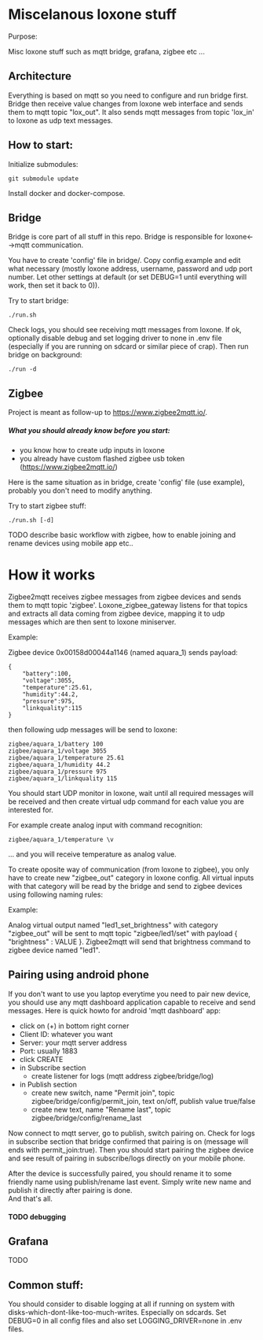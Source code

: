 # Miscelanous loxone stuff

Purpose:

Misc loxone stuff such as mqtt bridge, grafana, zigbee etc ...

## Architecture

Everything is based on mqtt so you need to configure and run bridge first. Bridge then receive value changes from loxone web interface
and sends them to mqtt topic "lox_out". It also sends mqtt messages from topic 'lox_in' to loxone as udp text messages.

## How to start:

Initialize submodules:

    git submodule update
    
Install docker and docker-compose.    
    
## Bridge    

Bridge is core part of all stuff in this repo. Bridge is responsible for loxone<-->mqtt communication.

You have to create 'config' file in bridge/. Copy config.example and edit what necessary
(mostly loxone address, username, password and udp port number. Let other settings at default (or set DEBUG=1 until everything will work, then set it back to 0)).
 
Try to start bridge:

    ./run.sh
    
Check logs, you should see receiving mqtt messages from loxone. If ok, optionally disable debug and set logging driver
to none in .env file (especially if you are running on sdcard or similar piece of crap). Then run bridge on background:

    ./run -d
    
    
## Zigbee

Project is meant as follow-up to https://www.zigbee2mqtt.io/.

##### What you should already know before you start:
- you know how to create udp inputs in loxone
- you already have custom flashed zigbee usb token (https://www.zigbee2mqtt.io/) 
            
Here is the same situation as in bridge, create 'config' file (use example), probably you don't need to modify anything.
 
Try to start zigbee stuff:

    ./run.sh [-d]

TODO describe basic workflow with zigbee, how to enable joining and rename devices using mobile app etc..

# How it works

Zigbee2mqtt receives zigbee messages from zigbee devices and sends them to mqtt topic 'zigbee'.
Loxone_zigbee_gateway listens for that topics and extracts all data coming from zigbee device,
mapping it to udp messages which are then sent to loxone miniserver.

Example:

Zigbee device 0x00158d00044a1146 (named aquara_1) sends payload:

    {
        "battery":100,
        "voltage":3055,
        "temperature":25.61,
        "humidity":44.2,
        "pressure":975,
        "linkquality":115
    } 

then following udp messages will be send to loxone:

    zigbee/aquara_1/battery 100
    zigbee/aquara_1/voltage 3055
    zigbee/aquara_1/temperature 25.61
    zigbee/aquara_1/humidity 44.2
    zigbee/aquara_1/pressure 975
    zigbee/aquara_1/linkquality 115
    
You should start UDP monitor in loxone, wait until all required messages will be received
and then create virtual udp command for each value you are interested for.

For example create analog input with command recognition:

    zigbee/aquara_1/temperature \v
   
... and you will receive temperature as analog value.

To create oposite way of communication (from loxone to zigbee), you only have to create new "zigbee_out" category
in loxone config. All virtual inputs with that category will be read by the bridge and send to zigbee devices using following naming rules:

Example:

Analog virtual output named "led1_set_brightness" with category "zigbee_out" will be sent to mqtt topic "zigbee/led1/set" with payload { "brightness" : VALUE }.
Zigbee2mqtt will send that brightness command to zigbee device named "led1".


## Pairing using android phone

If you don't want to use you laptop everytime you need to pair new device, you should use any mqtt dashboard application capable
to receive and send messages. Here is quick howto for android 'mqtt dashboard' app:

- click on (+) in bottom right corner
- Client ID: whatever you want
- Server: your mqtt server address
- Port: usually 1883
- click CREATE
- in Subscribe section
    - create listener for logs (mqtt address zigbee/bridge/log)
- in Publish section
    - create new switch, name "Permit join", topic zigbee/bridge/config/permit_join, text on/off, publish value true/false
    - create new text, name "Rename last", topic zigbee/bridge/config/rename_last
    
Now connect to mqtt server, go to publish, switch pairing on. Check for logs in subscribe section that bridge confirmed
that pairing is on (message will ends with permit_join:true). Then you should start pairing the zigbee device
and see result of pairing in subscribe/logs directly on your mobile phone.

After the device is successfully paired, you should rename it to some friendly name using
publish/rename last event. Simply write new name and publish it directly after pairing is done.    
And that's all.

#### TODO debugging



## Grafana

TODO

## Common stuff:

You should consider to disable logging at all if running on system with disks-which-dont-like-too-much-writes. Especially on sdcards.
Set DEBUG=0 in all config files and also set LOGGING_DRIVER=none in .env files.
